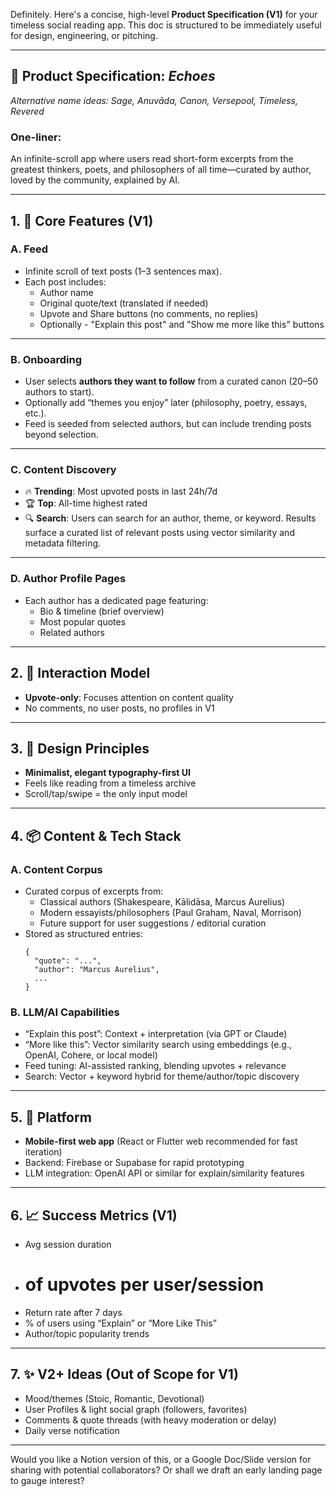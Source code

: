 Definitely. Here's a concise, high-level **Product Specification (V1)** for your timeless social reading app. This doc is structured to be immediately useful for design, engineering, or pitching.

---

## 🧾 Product Specification: *Echoes*

*Alternative name ideas: Sage, Anuvāda, Canon, Versepool, Timeless, Revered*

### **One-liner:**

An infinite-scroll app where users read short-form excerpts from the greatest thinkers, poets, and philosophers of all time—curated by author, loved by the community, explained by AI.

---

## 1. 🧱 Core Features (V1)

### A. **Feed**

- Infinite scroll of text posts (1–3 sentences max).
- Each post includes:
  - Author name
  - Original quote/text (translated if needed)
  - Upvote and Share buttons (no comments, no replies)
  - Optionally - "Explain this post" and "Show me more like this" buttons

---

### B. **Onboarding**

- User selects **authors they want to follow** from a curated canon (20–50 authors to start).
- Optionally add “themes you enjoy” later (philosophy, poetry, essays, etc.).
- Feed is seeded from selected authors, but can include trending posts beyond selection.

---

### C. **Content Discovery**

- 🔥 **Trending**: Most upvoted posts in last 24h/7d
- 🏆 **Top**: All-time highest rated
- 🔍 **Search**: Users can search for an author, theme, or keyword. Results surface a curated list of relevant posts using vector similarity and metadata filtering.

---

### D. **Author Profile Pages**

- Each author has a dedicated page featuring:
  - Bio & timeline (brief overview)
  - Most popular quotes
  - Related authors

---

## 2. 🔁 Interaction Model

- **Upvote-only**: Focuses attention on content quality
- No comments, no user posts, no profiles in V1

---

## 3. 🎨 Design Principles

- **Minimalist, elegant typography-first UI**
- Feels like reading from a timeless archive
- Scroll/tap/swipe = the only input model

---

## 4. 📦 Content & Tech Stack

### A. **Content Corpus**

- Curated corpus of excerpts from:
  - Classical authors (Shakespeare, Kālidāsa, Marcus Aurelius)
  - Modern essayists/philosophers (Paul Graham, Naval, Morrison)
  - Future support for user suggestions / editorial curation
- Stored as structured entries:
  ```
  {
    "quote": "...",
    "author": "Marcus Aurelius",
    ...
  }
  ```

### B. **LLM/AI Capabilities**

- “Explain this post”: Context + interpretation (via GPT or Claude)
- “More like this”: Vector similarity search using embeddings (e.g., OpenAI, Cohere, or local model)
- Feed tuning: AI-assisted ranking, blending upvotes + relevance
- Search: Vector + keyword hybrid for theme/author/topic discovery

---

## 5. 📱 Platform

- **Mobile-first web app** (React or Flutter web recommended for fast iteration)
- Backend: Firebase or Supabase for rapid prototyping
- LLM integration: OpenAI API or similar for explain/similarity features

---

## 6. 📈 Success Metrics (V1)

- Avg session duration
-
  # of upvotes per user/session
- Return rate after 7 days
- % of users using “Explain” or “More Like This”
- Author/topic popularity trends

---

## 7. ✨ V2+ Ideas (Out of Scope for V1)

- Mood/themes (Stoic, Romantic, Devotional)
- User Profiles & light social graph (followers, favorites)
- Comments & quote threads (with heavy moderation or delay)
- Daily verse notification&#x20;

---

Would you like a Notion version of this, or a Google Doc/Slide version for sharing with potential collaborators? Or shall we draft an early landing page to gauge interest?

